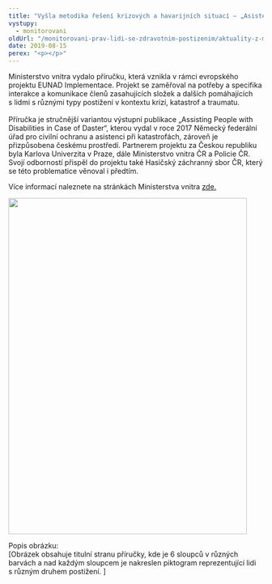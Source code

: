 ```yaml
---
title: "Vyšla metodika řešení krizových a havarijních situací – „Asistence lidem s disabilitou při katastrofách“"
vystupy:
  - monitorovani
oldUrl: "/monitorovani-prav-lidi-se-zdravotnim-postizenim/aktuality-z-monitorovani/aktuality-z-monitorovani-2019/vysla-metodika-reseni-krizovych-a-havarijnich-situaci-asistence-lidem-s-disabilitou-pri/"
date: 2019-08-15
perex: "<p></p>"
---
```


<!-- imported from the old website -->

<p>Ministerstvo vnitra vydalo příručku, která vznikla v rámci evropského projektu EUNAD Implementace. Projekt se zaměřoval na potřeby a specifika interakce a komunikace členů zasahujících složek a dalších pomáhajících s lidmi s různými typy postižení v kontextu krizí, katastrof a traumatu.<br /> <br /> Příručka je stručnější variantou výstupní publikace „Assisting People with Disabilities in Case of Daster“, kterou vydal v roce 2017 Německý federální úřad pro civilní ochranu a asistenci při katastrofách, zároveň je přizpůsobena českému prostředí. Partnerem projektu za Českou republiku byla Karlova Univerzita v Praze, dále Ministerstvo vnitra ČR a Policie ČR. Svojí odborností přispěl do projektu také Hasičský záchranný sbor ČR, který se této problematice věnoval i předtím.</p> <p>Více informací naleznete na stránkách Ministerstva vnitra <a href="https://www.mvcr.cz/clanek/ministerstvo-vnitra-vydalo-prirucku-asistence-lidem-s-disabilitou-pri-katastrofach.aspx" target="_blank">zde.</a></p><p><img src="https://www.ochrance.cz/uploads/RTEmagicC_Prebal_Asistence_lidem_s_disabilitou_pri_katastrofach.jpg.jpg" width="471" height="665" alt="" /></p> <p>Popis obrázku:<br /> [Obrázek obsahuje titulní stranu příručky, kde je 6 sloupců v různých barvách a nad každým sloupcem je nakreslen piktogram reprezentující lidi s různým druhem postižení. ]</p><br />
